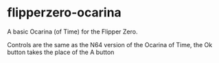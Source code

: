 # flipperzero-ocarina
A basic Ocarina (of Time) for the Flipper Zero.

Controls are the same as the N64 version of the Ocarina of Time, the Ok button takes the place of the A button
